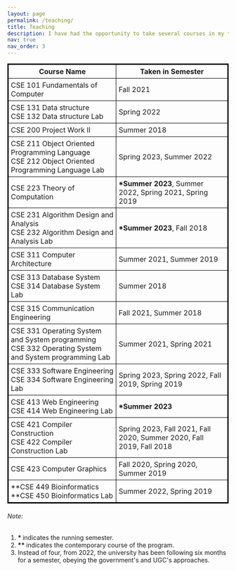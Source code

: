 ```yaml
---
layout: page
permalink: /teaching/
title: Teaching
description: I have had the opportunity to take several courses in my teaching career, which are listed below. I have mostly taken Compiler Construction, Theory of Computation, and Software Engineering in different semesters. However, I have enjoyed every course and endeavour to teach and learn new knowledge to the students.
nav: true
nav_order: 3
---
```

<style>
table {
  border-collapse: collapse;
  border: 2px solid black;
}

th, td {
  padding: 5px;
  border: 1px solid black;
}
</style>

<table style="width:100%">
  <tr>
    <th>Course Name</th>
    <th>Taken in Semester</th>
  </tr>
  <tr>
    <td>CSE 101 Fundamentals of Computer</td>
    <td>Fall 2021</td>
  </tr>
  <tr>
    <td>CSE 131 Data structure <br/>CSE 132 Data structure Lab</td>
    <td>Spring 2022</td>
  </tr>
  <tr>
    <td>CSE 200 Project Work II </td>
    <td>Summer 2018</td>
  </tr>
   <tr>
    <td>CSE 211 Object Oriented Programming Language <br/> CSE 212 Object Oriented Programming Language Lab</td>
    <td>Spring 2023, Summer 2022</td>
  </tr>
   <tr>
    <td>CSE 223 Theory of Computation</td>
    <td><b>*Summer 2023</b>, Summer 2022, Spring 2021, Spring 2019</td>
  </tr>
   <tr>
    <td>CSE 231 Algorithm Design and Analysis <br/> CSE 232 Algorithm Design and Analysis Lab</td>
    <td><b>*Summer 2023</b>, Fall 2018</td>
  </tr>
   <tr>
    <td>CSE 311 Computer Architecture</td>
    <td>Summer 2021, Summer 2019</td>
  </tr>
  <tr>
    <td>CSE 313 Database System <br/>CSE 314 Database System Lab</td>
    <td>Summer 2018</td>
  </tr>
  <tr>
    <td>CSE 315 Communication Engineering</td>
    <td>Fall 2021, Summer 2018</td>
  </tr>
   <tr>
    <td>CSE 331 Operating System and System programming <br/>CSE 332 Operating System and System programming Lab </td>
    <td>Summer 2021, Spring 2021</td>
  </tr>
   <tr>
    <td>CSE 333 Software Engineering <br/> CSE 334 Software Engineering Lab</td>
    <td>Spring 2023, Spring 2022, Fall 2019, Spring 2019</td>
  </tr>
  <tr>
    <td>CSE 413 Web Engineering <br/>CSE 414 Web Engineering Lab</td>
    <td><b>*Summer 2023</b></td>
  </tr>
    <tr>
    <td>CSE 421 Compiler Construction <br/>CSE 422 Compiler Construction Lab</td>
    <td>Spring 2023, Fall 2021, Fall 2020, Summer 2020, Fall 2019, Fall 2018</td>
  </tr>
  <tr>
    <td>CSE 423 Computer Graphics </td>
    <td>Fall 2020, Spring 2020, Summer 2019</td>
  </tr>
   <tr>
    <td>**CSE 449 Bioinformatics <br/>**CSE 450 Bioinformatics Lab</td>
    <td>Summer 2022, Spring 2019</td>
  </tr>
</table>
<h6>Note:</h6>
<ol>
    <li id="footnote-1"><b> * </b> indicates the running semester.</li>
    <li id="footnote-2"><b> ** </b> indicates the contemporary course of the program. </li>
    <li id="footnote-3">Instead of four, from 2022, the university has been following six months for a semester, obeying the government's and UGC's approaches.</li>
</ol>






